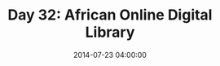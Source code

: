 ---
permalink: /jekyll/update/2014/07/23/day32
redirect_to: http://arounddh.elotroalex.com/jekyll/update/2014/07/23/day32
layout: base_redirect
title:  "Day 32: African Online Digital Library"
date:   2014-07-23 04:00:00
categories: jekyll update
---